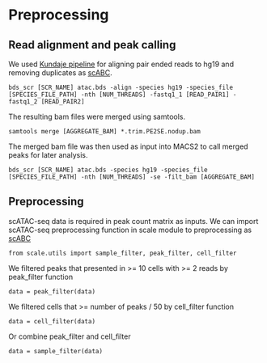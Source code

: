 # Preprocessing

## Read alignment and peak calling  
We used [Kundaje pipeline](https://github.com/kundajelab/atac_dnase_pipelines) for aligning pair ended reads to hg19 and removing duplicates as [scABC](https://github.com/SUwonglab/scABC/). 

    bds_scr [SCR_NAME] atac.bds -align -species hg19 -species_file [SPECIES_FILE_PATH] -nth [NUM_THREADS] -fastq1_1 [READ_PAIR1] -fastq1_2 [READ_PAIR2]

The resulting bam files were merged using samtools. 

    samtools merge [AGGREGATE_BAM] *.trim.PE2SE.nodup.bam

The merged bam file was then used as input into MACS2 to call merged peaks for later analysis.

    bds_scr [SCR_NAME] atac.bds -species hg19 -species_file [SPECIES_FILE_PATH] -nth [NUM_THREADS] -se -filt_bam [AGGREGATE_BAM]


## Preprocessing
scATAC-seq data is required in peak count matrix as inputs.
We can import scATAC-seq preprocessing function in scale module to preprocessing as [scABC](https://github.com/SUwonglab/scABC/)

    from scale.utils import sample_filter, peak_filter, cell_filter
    
We filtered peaks that presented in >= 10 cells with >= 2 reads by peak_filter function 

    data = peak_filter(data)
    
We filtered cells that >= number of peaks / 50 by cell_filter function 

    data = cell_filter(data)
    
Or combine peak_filter and cell_filter 

    data = sample_filter(data)

